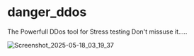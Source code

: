 # danger_ddos
The Powerfull DDos tool for Stress testing Don't missuse it.....

![Screenshot_2025-05-18_03_19_37](https://github.com/user-attachments/assets/4e6bbd77-0b03-49c4-b234-b0198a796402)
